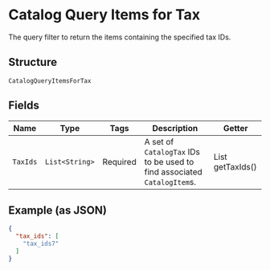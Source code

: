 
# Catalog Query Items for Tax

The query filter to return the items containing the specified tax IDs.

## Structure

`CatalogQueryItemsForTax`

## Fields

| Name | Type | Tags | Description | Getter |
|  --- | --- | --- | --- | --- |
| `TaxIds` | `List<String>` | Required | A set of `CatalogTax` IDs to be used to find associated `CatalogItem`s. | List<String> getTaxIds() |

## Example (as JSON)

```json
{
  "tax_ids": [
    "tax_ids7"
  ]
}
```

